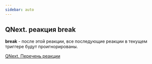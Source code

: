 ```yaml
---
sidebar: auto
---
```


## QNext. реакция break

**break** - после этой реакции, все последующие реакции в текущем триггере будут проигнорированы.



[QNext. Перечень реакции](/docs-test/ph/QNext-admin-reaction-about-05-01)